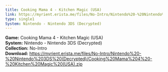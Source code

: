 ```yaml
---
title: Cooking Mama 4 - Kitchen Magic (USA)
link: https://myrient.erista.me/files/No-Intro/Nintendo%20-%20Nintendo%203DS%20(Decrypted)/Cooking%20Mama%204%20-%20Kitchen%20Magic%20(USA).zip
type: single1
System: Nintendo - Nintendo 3DS (Decrypted)
---
```

<b>Game:</b> Cooking Mama 4 - Kitchen Magic (USA)<br>
<b>System:</b> Nintendo - Nintendo 3DS (Decrypted)<br>
<b>Collection:</b> No-Intro<br>
<b>Download:</b> https://myrient.erista.me/files/No-Intro/Nintendo%20-%20Nintendo%203DS%20(Decrypted)/Cooking%20Mama%204%20-%20Kitchen%20Magic%20(USA).zip